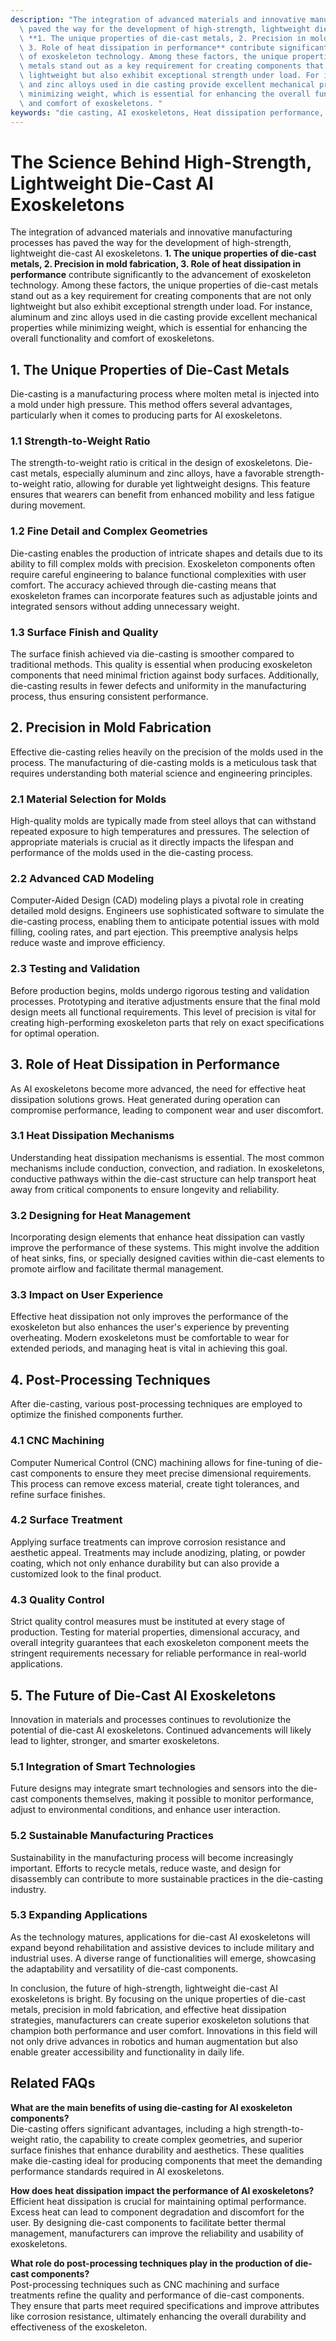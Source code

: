 ```yaml
---
description: "The integration of advanced materials and innovative manufacturing processes has\
  \ paved the way for the development of high-strength, lightweight die-cast AI exoskeletons.\
  \ **1. The unique properties of die-cast metals, 2. Precision in mold fabrication,\
  \ 3. Role of heat dissipation in performance** contribute significantly to the advancement\
  \ of exoskeleton technology. Among these factors, the unique properties of die-cast\
  \ metals stand out as a key requirement for creating components that are not only\
  \ lightweight but also exhibit exceptional strength under load. For instance, aluminum\
  \ and zinc alloys used in die casting provide excellent mechanical properties while\
  \ minimizing weight, which is essential for enhancing the overall functionality\
  \ and comfort of exoskeletons. "
keywords: "die casting, AI exoskeletons, Heat dissipation performance, Die casting process"
---
```

# The Science Behind High-Strength, Lightweight Die-Cast AI Exoskeletons

The integration of advanced materials and innovative manufacturing processes has paved the way for the development of high-strength, lightweight die-cast AI exoskeletons. **1. The unique properties of die-cast metals, 2. Precision in mold fabrication, 3. Role of heat dissipation in performance** contribute significantly to the advancement of exoskeleton technology. Among these factors, the unique properties of die-cast metals stand out as a key requirement for creating components that are not only lightweight but also exhibit exceptional strength under load. For instance, aluminum and zinc alloys used in die casting provide excellent mechanical properties while minimizing weight, which is essential for enhancing the overall functionality and comfort of exoskeletons. 

## **1. The Unique Properties of Die-Cast Metals**

Die-casting is a manufacturing process where molten metal is injected into a mold under high pressure. This method offers several advantages, particularly when it comes to producing parts for AI exoskeletons.

### **1.1 Strength-to-Weight Ratio**

The strength-to-weight ratio is critical in the design of exoskeletons. Die-cast metals, especially aluminum and zinc alloys, have a favorable strength-to-weight ratio, allowing for durable yet lightweight designs. This feature ensures that wearers can benefit from enhanced mobility and less fatigue during movement.

### **1.2 Fine Detail and Complex Geometries**

Die-casting enables the production of intricate shapes and details due to its ability to fill complex molds with precision. Exoskeleton components often require careful engineering to balance functional complexities with user comfort. The accuracy achieved through die-casting means that exoskeleton frames can incorporate features such as adjustable joints and integrated sensors without adding unnecessary weight.

### **1.3 Surface Finish and Quality**

The surface finish achieved via die-casting is smoother compared to traditional methods. This quality is essential when producing exoskeleton components that need minimal friction against body surfaces. Additionally, die-casting results in fewer defects and uniformity in the manufacturing process, thus ensuring consistent performance.

## **2. Precision in Mold Fabrication**

Effective die-casting relies heavily on the precision of the molds used in the process. The manufacturing of die-casting molds is a meticulous task that requires understanding both material science and engineering principles.

### **2.1 Material Selection for Molds**

High-quality molds are typically made from steel alloys that can withstand repeated exposure to high temperatures and pressures. The selection of appropriate materials is crucial as it directly impacts the lifespan and performance of the molds used in the die-casting process.

### **2.2 Advanced CAD Modeling**

Computer-Aided Design (CAD) modeling plays a pivotal role in creating detailed mold designs. Engineers use sophisticated software to simulate the die-casting process, enabling them to anticipate potential issues with mold filling, cooling rates, and part ejection. This preemptive analysis helps reduce waste and improve efficiency.

### **2.3 Testing and Validation**

Before production begins, molds undergo rigorous testing and validation processes. Prototyping and iterative adjustments ensure that the final mold design meets all functional requirements. This level of precision is vital for creating high-performing exoskeleton parts that rely on exact specifications for optimal operation.

## **3. Role of Heat Dissipation in Performance**

As AI exoskeletons become more advanced, the need for effective heat dissipation solutions grows. Heat generated during operation can compromise performance, leading to component wear and user discomfort.

### **3.1 Heat Dissipation Mechanisms**

Understanding heat dissipation mechanisms is essential. The most common mechanisms include conduction, convection, and radiation. In exoskeletons, conductive pathways within the die-cast structure can help transport heat away from critical components to ensure longevity and reliability.

### **3.2 Designing for Heat Management**

Incorporating design elements that enhance heat dissipation can vastly improve the performance of these systems. This might involve the addition of heat sinks, fins, or specially designed cavities within die-cast elements to promote airflow and facilitate thermal management.

### **3.3 Impact on User Experience**

Effective heat dissipation not only improves the performance of the exoskeleton but also enhances the user's experience by preventing overheating. Modern exoskeletons must be comfortable to wear for extended periods, and managing heat is vital in achieving this goal. 

## **4. Post-Processing Techniques**

After die-casting, various post-processing techniques are employed to optimize the finished components further.

### **4.1 CNC Machining**

Computer Numerical Control (CNC) machining allows for fine-tuning of die-cast components to ensure they meet precise dimensional requirements. This process can remove excess material, create tight tolerances, and refine surface finishes.

### **4.2 Surface Treatment**

Applying surface treatments can improve corrosion resistance and aesthetic appeal. Treatments may include anodizing, plating, or powder coating, which not only enhance durability but can also provide a customized look to the final product.

### **4.3 Quality Control**

Strict quality control measures must be instituted at every stage of production. Testing for material properties, dimensional accuracy, and overall integrity guarantees that each exoskeleton component meets the stringent requirements necessary for reliable performance in real-world applications.

## **5. The Future of Die-Cast AI Exoskeletons**

Innovation in materials and processes continues to revolutionize the potential of die-cast AI exoskeletons. Continued advancements will likely lead to lighter, stronger, and smarter exoskeletons.

### **5.1 Integration of Smart Technologies**

Future designs may integrate smart technologies and sensors into the die-cast components themselves, making it possible to monitor performance, adjust to environmental conditions, and enhance user interaction.

### **5.2 Sustainable Manufacturing Practices**

Sustainability in the manufacturing process will become increasingly important. Efforts to recycle metals, reduce waste, and design for disassembly can contribute to more sustainable practices in the die-casting industry.

### **5.3 Expanding Applications**

As the technology matures, applications for die-cast AI exoskeletons will expand beyond rehabilitation and assistive devices to include military and industrial uses. A diverse range of functionalities will emerge, showcasing the adaptability and versatility of die-cast components.

In conclusion, the future of high-strength, lightweight die-cast AI exoskeletons is bright. By focusing on the unique properties of die-cast metals, precision in mold fabrication, and effective heat dissipation strategies, manufacturers can create superior exoskeleton solutions that champion both performance and user comfort. Innovations in this field will not only drive advances in robotics and human augmentation but also enable greater accessibility and functionality in daily life.

## Related FAQs

**What are the main benefits of using die-casting for AI exoskeleton components?**  
Die-casting offers significant advantages, including a high strength-to-weight ratio, the capability to create complex geometries, and superior surface finishes that enhance durability and aesthetics. These qualities make die-casting ideal for producing components that meet the demanding performance standards required in AI exoskeletons.

**How does heat dissipation impact the performance of AI exoskeletons?**  
Efficient heat dissipation is crucial for maintaining optimal performance. Excess heat can lead to component degradation and discomfort for the user. By designing die-cast components to facilitate better thermal management, manufacturers can improve the reliability and usability of exoskeletons.

**What role do post-processing techniques play in the production of die-cast components?**  
Post-processing techniques such as CNC machining and surface treatments refine the quality and performance of die-cast components. They ensure that parts meet required specifications and improve attributes like corrosion resistance, ultimately enhancing the overall durability and effectiveness of the exoskeleton.
